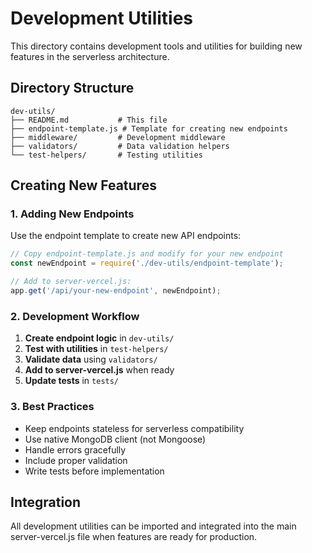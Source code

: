 # Development Utilities

This directory contains development tools and utilities for building new features in the serverless architecture.

## Directory Structure

```
dev-utils/
├── README.md           # This file
├── endpoint-template.js # Template for creating new endpoints
├── middleware/         # Development middleware
├── validators/         # Data validation helpers
└── test-helpers/       # Testing utilities
```

## Creating New Features

### 1. Adding New Endpoints

Use the endpoint template to create new API endpoints:

```javascript
// Copy endpoint-template.js and modify for your new endpoint
const newEndpoint = require('./dev-utils/endpoint-template');

// Add to server-vercel.js:
app.get('/api/your-new-endpoint', newEndpoint);
```

### 2. Development Workflow

1. **Create endpoint logic** in `dev-utils/`
2. **Test with utilities** in `test-helpers/`
3. **Validate data** using `validators/`
4. **Add to server-vercel.js** when ready
5. **Update tests** in `tests/`

### 3. Best Practices

- Keep endpoints stateless for serverless compatibility
- Use native MongoDB client (not Mongoose)
- Handle errors gracefully
- Include proper validation
- Write tests before implementation

## Integration

All development utilities can be imported and integrated into the main server-vercel.js file when features are ready for production.
